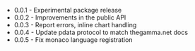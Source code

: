  * 0.0.1 - Experimental package release
 * 0.0.2 - Improvements in the public API
 * 0.0.3 - Report errors, inline chart handling
 * 0.0.4 - Update pdata protocol to match thegamma.net docs
 * 0.0.5 - Fix monaco language registration